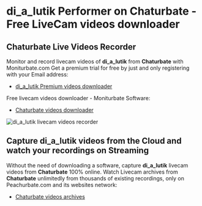 # di_a_lutik Performer on Chaturbate - Free LiveCam videos downloader

## Chaturbate Live Videos Recorder

Monitor and record livecam videos of **di_a_lutik** from **Chaturbate** with Moniturbate.com
Get a premium trial for free by just and only registering with your Email address:
* [di_a_lutik Premium videos downloader](https://moniturbate.com/request-demo-licence-key.html)

Free livecam videos downloader - Moniturbate Software:
* [Chaturbate videos downloader](https://moniturbate.com/moniturbate-download-software.html)

![di_a_lutik livecam videos recorder](https://peachurnet.com/templates/moniturbate-software.png)


## Capture di_a_lutik videos from the Cloud and watch your recordings on Streaming

Without the need of downloading a software, capture **di_a_lutik** livecam videos from **Chaturbate** 100% online.
Watch Livecam archives from **Chaturbate** unlimitedly from thousands of existing recordings, only on Peachurbate.com and its websites network:
* [Chaturbate videos archives](https://peachurnet.com/)